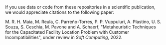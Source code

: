 If you use data or code from these repositories in a scientific publication, we would appreciate citations to the following paper:

M. R. H. Maia, M. Reula, C. Parreño-Torres, P. P. Vuppuluri, A. Plastino, U. S. Souza, S. Ceschia, M. Pavone and A. Schaerf, "Metaheuristic Techniques for the Capacitated Facility Location Problem with Customer Incompatibilities", under review in *Soft Computing*, 2022.
